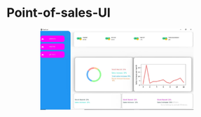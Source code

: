 # Point-of-sales-UI


<p align="center">
  <img src="https://github.com/rashedhasan007/Point-of-sales-UI/blob/main/assets/point of sales.JPG" width="350" alt="accessibility text">
</p>
